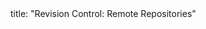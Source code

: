 <frontmatter>
title: "Revision Control: Remote Repositories"
</frontmatter>

<include src="navbar.md" boilerplate />

<include src="unit-inPage-asFlat.md" boilerplate />